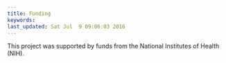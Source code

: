 ```yaml
---
title: Funding
keywords: 
last_updated: Sat Jul  9 09:06:03 2016
---
```


This project was supported by funds from the National Institutes of Health (NIH).

